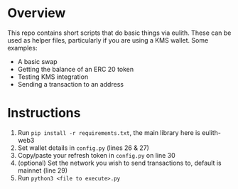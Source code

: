# Overview
This repo contains short scripts that do basic things via eulith. These can be used as helper files, particularly if you are using a KMS wallet. Some examples:
* A basic swap
* Getting the balance of an ERC 20 token
* Testing KMS integration
* Sending a transaction to an address

# Instructions
1. Run `pip install -r requirements.txt`, the main library here is eulith-web3
2. Set wallet details in `config.py` (lines 26 & 27)
3. Copy/paste your refresh token in `config.py` on line 30
4. (optional) Set the network you wish to send transactions to, default is mainnet (line 29)
6. Run `python3 <file to execute>.py`

